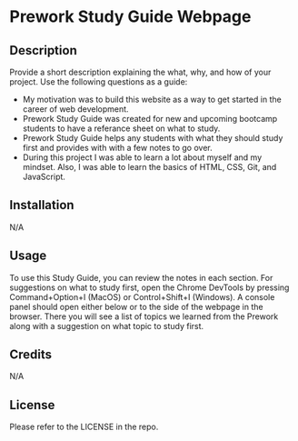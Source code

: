 # Prework Study Guide Webpage

## Description

Provide a short description explaining the what, why, and how of your project. Use the following questions as a guide:

- My motivation was to build this website as a way to get started in the career of web development.
- Prework Study Guide was created for new and upcoming bootcamp students to have a referance sheet on what to study.
- Prework Study Guide helps any students with what they should study first and provides with with a few notes to go over.
- During this project I was able to learn a lot about myself and my mindset. Also, I was able to learn the basics of HTML, CSS, Git, and JavaScript.

## Installation

N/A

## Usage

To use this Study Guide, you can review the notes in each section. For suggestions on what to study first, open the Chrome DevTools by pressing Command+Option+I (MacOS) or Control+Shift+I (Windows). A console panel should open either below or to the side of the webpage in the browser. There you will see a list of topics we learned from the Prework along with a suggestion on what topic to study first.

## Credits

N/A

## License

Please refer to the LICENSE in the repo.
